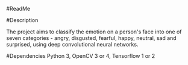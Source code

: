 
#ReadMe 

#Description

The project aims to classify the emotion on a person's face into one of seven categories - angry, disgusted, fearful, happy, neutral, sad and surprised, using deep convolutional neural networks. 

#Dependencies
Python 3, OpenCV 3 or 4, Tensorflow 1 or 2
